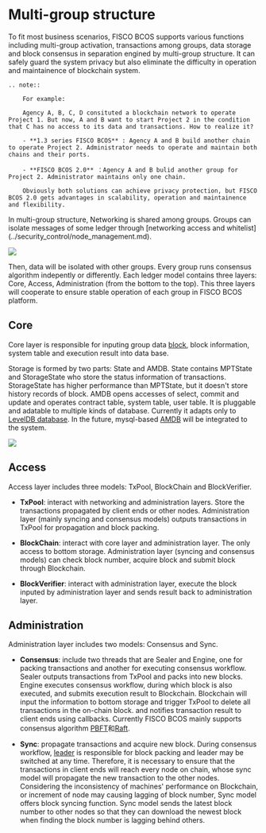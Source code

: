 # Multi-group structure

To fit most business scenarios, FISCO BCOS supports various functions including multi-group activation, transactions among groups, data storage and block consensus in separation engined by multi-group structure. It can safely guard the system privacy but also eliminate the difficulty in operation and maintainence of blockchain system.


```eval_rst
.. note::

    For example:

    Agency A, B, C, D consituted a blockchain network to operate Project 1. But now, A and B want to start Project 2 in the condition that C has no access to its data and transactions. How to realize it?

    - **1.3 series FISCO BCOS** : Agency A and B build another chain to operate Project 2. Administrator needs to operate and maintain both chains and their ports.

    - **FISCO BCOS 2.0** ：Agency A and B bulid another group for Project 2. Administrator maintains only one chain.

    Obviously both solutions can achieve privacy protection, but FISCO BCOS 2.0 gets advantages in scalability, operation and maintainence and flexibility.
```

In multi-group structure, Networking is shared among groups. Groups can isolate messages of some ledger through [networking access and whitelist] (../security_control/node_management.md).

![](../../../images/architecture/ledger.png)


Then, data will be isolated with other groups. Every group runs consensus algorithm indepently or differently. Each ledger model contains three layers: Core, Access, Administration (from the bottom to the top). This three layers will cooperate to ensure stable operation of each group in FISCO BCOS platform.

## Core

Core layer is responsible for inputing group data [block](../../tutorial/key_concepts.html#id3), block information, system table and execution result into data base.

Storage is formed by two parts: State and AMDB. State contains MPTState and StorageState who store the status information of transactions. StorageState has higher performance than MPTState, but it doesn't store history records of block. AMDB opens accesses of select, commit and update and operates contract table, system table, user table. It is pluggable and adatable to multiple kinds of database. Currently it adapts only to [LevelDB database](https://github.com/google/leveldb). In the future, mysql-based [AMDB](../storage/storage.md) will be integrated to the system. 

![](../../../images/architecture/storage.png)


## Access

Access layer includes three models: TxPool, BlockChain and BlockVerifier.

- **TxPool**: interact with networking and administration layers. Store the transactions propagated by client ends or other nodes. Administration layer (mainly syncing and consensus models) outputs transactions in TxPool for propagation and block packing.

- **BlockChain**: interact with core layer and administration layer. The only access to bottom storage. Administration layer (syncing and consensus models) can check block number, acquire block and submit block through Blockchain.

- **BlockVerifier**: interact with administration layer, execute the block inputed by administration layer and sends result back to administration layer.


## Administration

Administration layer includes two models: Consensus and Sync.

- **Consensus**: include two threads that are Sealer and Engine, one for packing transactions and another for executing consensus workflow. Sealer outputs transactions from TxPool and packs into new blocks. Engine executes consensus workflow, during which block is also executed, and submits execution result to Blockchain. Blockchain will input the information to bottom storage and trigger TxPool to delete all transactions in the on-chain block. and notifies transaction result to client ends using callbacks. Currently FISCO BCOS mainly supports consensus algorithm [PBFT](../consensus/pbft.md)和[Raft](../storage/storage.md).

- **Sync**: propagate transactions and acquire new block.
During consensus workflow, [leader](../consensus/pbft.html#id1) is responsible for block packing and leader may be switched at any time. Therefore, it is necessary to ensure that the transactions in client ends will reach every node on chain, whose sync model will propagate the new transaction to the other nodes. Considering the inconsistency of machines' performance on Blockchain, or increment of node may causing lagging of block number, Sync model offers block syncing function. Sync model sends the latest block number to other nodes so that they can download the newest block when finding the block number is lagging behind others.
